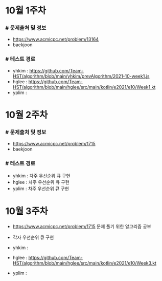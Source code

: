 # 10월 1주차

### # 문제출처 및 정보

- https://www.acmicpc.net/problem/13164
- baekjoon

### # 테스트 경로

- yhkim : https://github.com/Team-HST/algorithm/blob/main/yhkim/prevAlgorithm/2021-10-week1.js
- hglee : https://github.com/Team-HST/algorithm/blob/main/hglee/src/main/kotlin/e2021/e10/Week1.kt
- yplim :

# 10월 2주차

### # 문제출처 및 정보

- https://www.acmicpc.net/problem/1715
- baekjoon

### # 테스트 경로

- yhkim : 차주 우선순위 큐 구현
- hglee : 차주 우선순위 큐 구현
- yplim : 차주 우선순위 큐 구현

# 10월 3주차

- https://www.acmicpc.net/problem/1715 문제 풀기 위한 알고리즘 공부
- 각자 우선순위 큐 구현

- yhkim : 
- hglee : https://github.com/Team-HST/algorithm/blob/main/hglee/src/main/kotlin/e2021/e10/Week3.kt
- yplim : 
